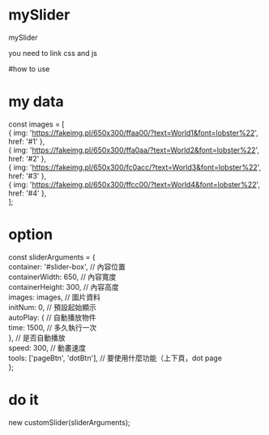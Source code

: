 # mySlider
mySlider  

you need to link css and js  
<link rel="stylesheet" href="/css/main.css">  
<script src="./js/slider.js"></script>  

#how to use  



# my data
const images = [  
  { img: 'https://fakeimg.pl/650x300/ffaa00/?text=World1&font=lobster%22', href: '#1' },  
  { img: 'https://fakeimg.pl/650x300/ffa0aa/?text=World2&font=lobster%22', href: '#2' },  
  { img: 'https://fakeimg.pl/650x300/fc0acc/?text=World3&font=lobster%22', href: '#3' },  
  { img: 'https://fakeimg.pl/650x300/ffcc00/?text=World4&font=lobster%22', href: '#4' },  
];  


# option
const sliderArguments = {  
  container: '#slider-box', // 內容位置  
  containerWidth: 650, // 內容寬度  
  containerHeight: 300, // 內容高度  
  images: images, // 圖片資料  
  initNum: 0, // 預設起始顯示  
  autoPlay: { // 自動播放物件  
    time: 1500, // 多久執行一次  
  }, // 是否自動播放  
  speed: 300, // 動畫速度  
  tools: ['pageBtn', 'dotBtn'], // 要使用什麼功能（上下頁，dot page  
};  

# do it  
new customSlider(sliderArguments);  
